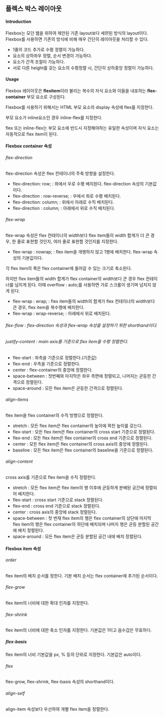 ## 플렉스 박스 레이아웃

#### Introduction
Flexbox는 모던 웹을 위하여 제안된 기존 layout보다 세련된 방식의 layout이다.
Flexbox를 사용하면 기존의 방식에 비해 매우 간단히 레이아웃을 처리할 수 있다.
+ 1줄의 코드 추가로 수평 정렬이 가능하다.
+ 요소의 상하좌우 정렬, 순서 변경이 가능하다.
+ 요소가 간격 조절이 가능하다.
+ 서로 다른 height를 갖는 요소의 수평정렬 시, 간단히 상하중앙 정렬이 가능하다.

#### Usage
Flexbox 레이아웃은 **flexitem**이라 불리는 복수의 자식 요소와 이들을 내포하는 **flex-container** 부모 요소로 구성된다.

Flexbox를 사용하기 위해서는 HTML 부모 요소의 display 속성에 flex를 지정한다.

부모 요소가 inline요소인 경우 inline-flex를 지정한다.

flex 또는 inline-flex는 부모 요소에 반드시 지정해야하는 유일한 속성이며 자식 요소는 자동적으로 flex item이 된다.

#### Flexbox container 속성

###### flex-direction
flex-direction 속성은 flex 컨테이너의 주축 방향을 설정한다.

+ flex-direction: row; : 좌에서 우로 수평 배치된다. flex-direction 속성의 기본값이다.
+ flex-direction : row-reverse; : 우에서 좌로 수평 배치된다.
+ flex-direction: column; : 위에서 아래로 수직 배치된다.
+ flex-direction : column; : 아래에서 위로 수직 배치된다.

###### flex-wrap
flex-wrap 속성은 flex 컨테이너의 width보다 flex item들의 width 합계가 더 큰 경우, 한 줄로 표현할 것인지, 여러 줄로 표현할 것인지를 지정한다.

+ flex-wrap : nowrap; : flex item을 개행하지 않고 1행에 배치한다. flex-wrap 속성의 기본값이다.

각 flex item의 폭은 flex container에 들어갈 수 있는 크기로 축소된다.

하지만 flex item들의 width 합계가 flex container의 width보다 큰 경우 flex 컨테이너를 넘치게 된다. 이때 overflow : auto;를 사용하면 가로 스크롤이 생기며 넘치지 않게 된다.

+ flex-wrap : wrap; : flex item들의 width의 합계가 flex 컨테이너의 width보다 큰 경우, flex item을 복수행에 배치한다.
+ flex-wrap : wrap-reverse; : 아래에서 위로 배치된다.

###### flex-flow : flex-direction 속성과 flex-wrap 속성을 설정하기 위한 shorthand이다.

###### justify-content  : main axis를 기준으로 flex item을 수평 정렬한다.
+ flex-start : 좌측을 기준으로 정렬한다.(기준값)
+ flex-end : 우측을 기준으로 정렬한다.
+ center : flex-container의 중앙에 정렬한다.
+ space-between : 첫번째와 마지막은 좌우 측면에 정렬되고, 나머지는 균등한 간격으로 정렬된다.
+ space-around : 모든 flex item은 균등한 간격으로 정렬된다.

###### align-items
flex item을 flex container의 수직 방향으로 정렬한다.

+ stretch : 모든 flex item은 flex container의 높이에 꽉찬 높이를 갖는다.
+ flex-start : 모든 flex item은 flex container의 cross start 기준으로 정렬된다.
+ flex-end : 모든 flex item은 flex container의 cross end 기준으로 정렬된다.
+ center : 모든 flex item은 flex container의 cross axis의 중앙에 정렬된다.
+ baseline : 모든 flex item은 flex container의 baseline을 기준으로 정렬된다.

###### align-content
cross axis를 기준으로 flex item을 수직 정렬한다.

+ stretch : 모든 flex item은 flex item의 행 이후에 균등하게 분배된 공간에 정렬되어 배치한다.
+ flex-start : cross start 기준으로 stack 정렬된다.
+ flex-end : cross end 기준으로 stack 정렬된다.
+ center : cross axis의 중앙에 stack 정렬된다.
+ space-between : 첫 번재 flex item의 행은 flex container의 상단에 마지막 flex item의 행은 flex container의 하단에 배치되며 나머지 행은 균등 분할된 공간에 배치 정렬된다.
+ space-around : 모든 flex item은 균등 분할된 공간 내에 배치 정렬된다.

#### Flexbox item 속성

###### order
flex item의 배치 순서를 정한다. 기본 배치 순서는 flex container에 추가된 순서이다.

###### flex-grow
flex item의 너비에 대한 확대 인자를 지정한다.

###### flex-shrink
flex item의 너비에 대한 축소 인자를 지정한다. 기본값은 1이고 음수갑은 무효하다.

##### flex-basis
flex item의 너비 기본값을 px, % 등의 단위로 지정한다. 기본값은 auto이다.

###### flex
flex-grow, flex-shrink, flex-basis 속성의 shorthand이다.

###### align-self
align-item 속성보다 우선하여 개별 flex item을 정렬한다.
